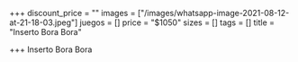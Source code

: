 +++
discount_price = ""
images = ["/images/whatsapp-image-2021-08-12-at-21-18-03.jpeg"]
juegos = []
price = "$1050"
sizes = []
tags = []
title = "Inserto Bora Bora"

+++
Inserto Bora Bora